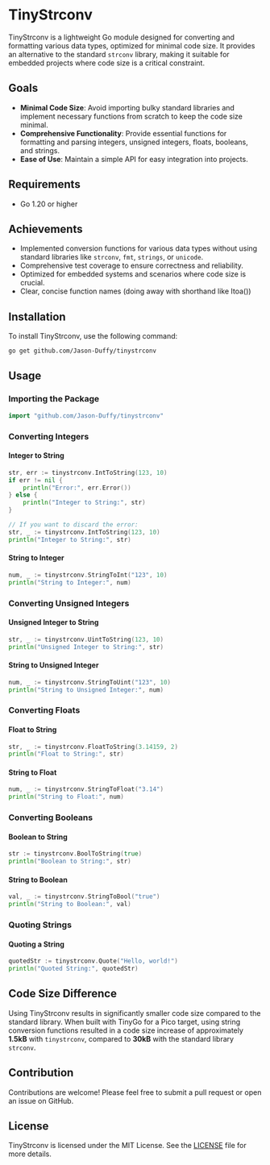 # TinyStrconv

TinyStrconv is a lightweight Go module designed for converting and formatting various data types, optimized for minimal code size. It provides an alternative to the standard `strconv` library, making it suitable for embedded projects where code size is a critical constraint.

## Goals

- **Minimal Code Size**: Avoid importing bulky standard libraries and implement necessary functions from scratch to keep the code size minimal.
- **Comprehensive Functionality**: Provide essential functions for formatting and parsing integers, unsigned integers, floats, booleans, and strings.
- **Ease of Use**: Maintain a simple API for easy integration into projects.

## Requirements

- Go 1.20 or higher

## Achievements

- Implemented conversion functions for various data types without using standard libraries like `strconv`, `fmt`, `strings`, or `unicode`.
- Comprehensive test coverage to ensure correctness and reliability.
- Optimized for embedded systems and scenarios where code size is crucial.
- Clear, concise function names (doing away with shorthand like Itoa())

## Installation

To install TinyStrconv, use the following command:

```sh
go get github.com/Jason-Duffy/tinystrconv
```

## Usage

### Importing the Package

```go
import "github.com/Jason-Duffy/tinystrconv"
```

### Converting Integers

#### Integer to String

```go
str, err := tinystrconv.IntToString(123, 10)
if err != nil {
    println("Error:", err.Error())
} else {
    println("Integer to String:", str)
}

// If you want to discard the error:
str, _ := tinystrconv.IntToString(123, 10)
println("Integer to String:", str)
```

#### String to Integer

```go
num, _ := tinystrconv.StringToInt("123", 10)
println("String to Integer:", num)
```

### Converting Unsigned Integers

#### Unsigned Integer to String

```go
str, _ := tinystrconv.UintToString(123, 10)
println("Unsigned Integer to String:", str)
```

#### String to Unsigned Integer

```go
num, _ := tinystrconv.StringToUint("123", 10)
println("String to Unsigned Integer:", num)
```

### Converting Floats

#### Float to String

```go
str, _ := tinystrconv.FloatToString(3.14159, 2)
println("Float to String:", str)
```

#### String to Float

```go
num, _ := tinystrconv.StringToFloat("3.14")
println("String to Float:", num)
```

### Converting Booleans

#### Boolean to String

```go
str := tinystrconv.BoolToString(true)
println("Boolean to String:", str)
```

#### String to Boolean

```go
val, _ := tinystrconv.StringToBool("true")
println("String to Boolean:", val)
```

### Quoting Strings

#### Quoting a String

```go
quotedStr := tinystrconv.Quote("Hello, world!")
println("Quoted String:", quotedStr)
```

## Code Size Difference

Using TinyStrconv results in significantly smaller code size compared to the standard library. When built with TinyGo for a Pico target, using string conversion functions resulted in a code size increase of approximately **1.5kB** with `tinystrconv`, compared to **30kB** with the standard library `strconv`.

## Contribution

Contributions are welcome! Please feel free to submit a pull request or open an issue on GitHub.

## License

TinyStrconv is licensed under the MIT License. See the [LICENSE](LICENSE) file for more details.
